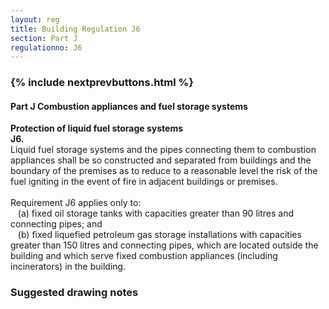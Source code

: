 ```yaml
---
layout: reg
title: Building Regulation J6
section: Part J
regulationno: J6
---
```


<div class="panel panel-primary">
  <div class="panel-heading">
    <h3 class="panel-title">
      {% include nextprevbuttons.html %}
        <h4>Part J Combustion appliances and fuel storage systems</h4>
    </h3>
  </div>
  <div class="panel-body">
    <p>
        <strong>Protection of liquid fuel storage systems</strong><br>
        <strong>J6.</strong><br>
            Liquid fuel storage systems and the pipes connecting them to combustion appliances shall be so constructed and separated from buildings and the boundary of the premises as to reduce to a reasonable level the risk of the fuel igniting in the event of fire in adjacent buildings or premises.<br><br>
            Requirement J6 applies only to:<br>
            &nbsp;&nbsp;&nbsp;(a) fixed oil storage tanks with capacities greater than 90 litres and connecting pipes; and<br>
            &nbsp;&nbsp;&nbsp;(b) fixed liquefied petroleum gas storage installations with capacities greater than 150 litres and connecting pipes, which are located outside the building and which serve fixed combustion appliances (including incinerators) in the building.
    </p>
  </div>
</div>



### Suggested drawing notes
